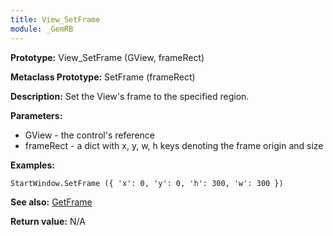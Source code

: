 ```yaml
---
title: View_SetFrame
module: _GemRB
---
```


**Prototype:** View_SetFrame (GView, frameRect)

**Metaclass Prototype:** SetFrame (frameRect)

**Description:** Set the View's frame to the specified region.

**Parameters:**
  * GView - the control's reference
  * frameRect - a dict with x, y, w, h keys denoting the frame origin and size

**Examples:**

    StartWindow.SetFrame ({ 'x': 0, 'y': 0, 'h': 300, 'w': 300 })

**See also:** [GetFrame](GetFrame.md)

**Return value:** N/A
